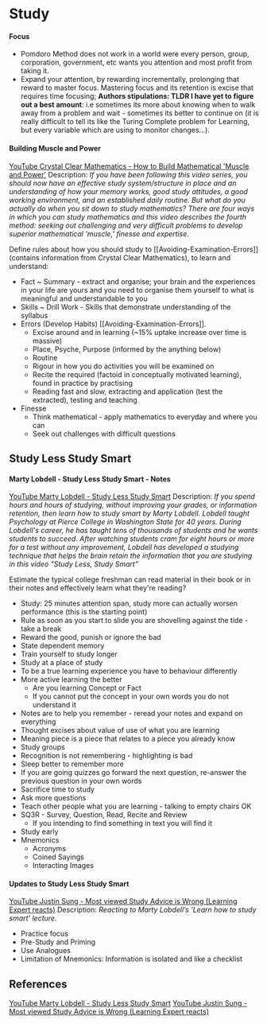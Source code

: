 # Study 


#### Focus 

- Pomdoro Method does not work in a world were every person, group, corporation, government, etc wants you attention and most profit from taking it.
- Expand your attention, by rewarding incrementally, prolonging that reward to master focus. Mastering focus and its retention is excise that requires time focusing; **Authors stipulations: TLDR I have yet to figure out a best amount**: i.e sometimes its more about knowing when to walk away from a problem and wait - sometimes its better to continue on (it is really difficult to tell its like the Turing Complete problem for Learning, but every variable which are using to monitor changes...). 

#### Building Muscle and Power

[YouTube Crystal Clear Mathematics - How to Build Mathematical 'Muscle and Power'](https://www.youtube.com/watch?v=yvEHcsfkDX4) Description: *If you have been following this video series, you should now have an effective study system/structure in place and an understanding of how your memory works, good study attitudes, a good working environment, and an established daily routine. But what do you actually do when you sit down to study mathematics? There are four ways in which you can study mathematics and this video describes the fourth method: seeking out challenging and very difficult problems to develop superior mathematical 'muscle,' finesse and expertise.*

Define rules about how you should study to [[Avoiding-Examination-Errors]] (contains information from Crystal Clear Mathematics), to learn and understand:
- Fact ~ Summary - extract and organise; your brain and the experiences in your life are yours and you need to organise them yourself to what is meaningful and understandable to you
- Skills ~ Drill Work - Skills that demonstrate understanding of the syllabus
- Errors (Develop Habits) [[Avoiding-Examination-Errors]].
	- Excise around and in learning (~15% uptake increase over time is massive) 
	- Place, Psyche, Purpose (informed by the anything below)
	- Routine
	- Rigour in how you do activities you will be examined on
	- Recite the required (factoid in conceptually motivated learning), found in practice by practising
	- Reading fast and slow, extracting and application (test the extracted), testing and teaching
- Finesse  
	- Think mathematical - apply mathematics to everyday and where you can
	- Seek out challenges with difficult questions


## Study Less Study Smart

#### Marty Lobdell - Study Less Study Smart - Notes

[YouTube Marty Lobdell - Study Less Study Smart](https://www.youtube.com/watch?v=IlU-zDU6aQ0) Description: *If you spend hours and hours of studying, without improving your grades, or information retention, then learn how to study smart by Marty Lobdell. Lobdell taught Psychology at Pierce College in Washington State for 40 years. During Lobdell's career, he has taught tens of thousands of students and he wants students to succeed. After watching students cram for eight hours or more for a test without any improvement, Lobdell has developed a studying technique that helps the brain retain the information that you are studying in this video "Study Less, Study Smart"*

Estimate the typical college freshman can read material in their book or in their notes and effectively learn what they're reading?
- Study: 25 minutes attention span, study more can actually worsen performance (this is the starting point)
- Rule as soon as you start to slide you are shovelling against the tide - take a break
- Reward the good, punish or ignore the bad
- State dependent memory 
- Train yourself to study longer
- Study at a place of study
- To be a true learning experience you have to behaviour differently
- More active learning the better
	- Are you learning Concept or Fact
	- If you cannot put the concept in your own words you do not understand it
- Notes are to help you remember - reread your notes and expand on everything
- Thought excises about value of use of what you are learning
- Meaning piece is a piece that relates to a piece you already know
- Study groups
- Recognition is not remembering - highlighting is bad
- Sleep better to remember more
- If you are going quizzes go forward the next question, re-answer the previous question in your own words
- Sacrifice time to study 
- Ask more questions
- Teach other people what you are learning - talking to empty chairs OK
- SQ3R - Survey, Question, Read, Recite and Review
	- If you intending to find something in text you will find it
- Study early
- Mnemonics 
	- Acronyms
	- Coined Sayings
	- Interacting Images

#### Updates to Study Less Study Smart

[YouTube Justin Sung - Most viewed Study Advice is Wrong (Learning Expert reacts)](https://www.youtube.com/watch?v=1E9icvNR4TA) Description: *Reacting to Marty Lobdell’s ‘Learn how to study smart’ lecture.*
- Practice focus
- Pre-Study and Priming
- Use Analogues 
- Limitation of Mnemonics: Information is isolated and like a checklist

## References

[YouTube Marty Lobdell - Study Less Study Smart](https://www.youtube.com/watch?v=IlU-zDU6aQ0)
[YouTube Justin Sung - Most viewed Study Advice is Wrong (Learning Expert reacts)](https://www.youtube.com/watch?v=1E9icvNR4TA) 